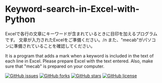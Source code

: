 # Keyword-search-in-Excel-with-Python
Excelで各行の文章にキーワードが含まれているときに目印を加えるプログラムです。
文章が入力されたExcelをご準備ください。/n
また、"mecab"がパソコンに準備されていることを確認してください。

It is a program that adds a mark when a keyword is included in the text of each line in Excel. 
Please prepare Excel with the text entered.
Also, make sure that "mecab" is prepared on your computer.

[![GitHub issues](https://img.shields.io/github/issues/KazuyaManabe/Keyword-search-in-Excel-with-Python)](https://github.com/KazuyaManabe/Keyword-search-in-Excel-with-Python/issues) [![GitHub forks](https://img.shields.io/github/forks/KazuyaManabe/Keyword-search-in-Excel-with-Python)](https://github.com/KazuyaManabe/Keyword-search-in-Excel-with-Python/network) [![GitHub stars](https://img.shields.io/github/stars/KazuyaManabe/Keyword-search-in-Excel-with-Python)](https://github.com/KazuyaManabe/Keyword-search-in-Excel-with-Python/stargazers) [![GitHub license](https://img.shields.io/github/license/KazuyaManabe/Keyword-search-in-Excel-with-Python)](https://github.com/KazuyaManabe/Keyword-search-in-Excel-with-Python)
